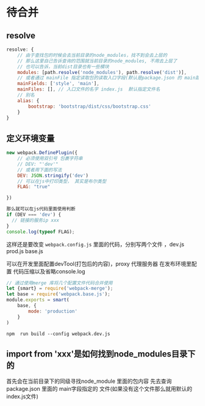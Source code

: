 # 待合并

## resolve

```js
resolve: {
    // 由于查找包的时候会去当前目录的node_modules，找不到会去上层的
    // 那么这里自己告诉查询的范围就当前目录的node_modules, 不用去上层了
    // 也可以告诉，当前dist目录也有一些模块
    modules: [path.resolve('node_modules'), path.resolve('dist')],
    // 或者通过 mainFile 指定读取包的读取入口字段(默认是package.json 的 main路径)
    mainFields: ['style', 'main'],
    mainFiles: [], // 入口文件的名字 index.js  默认指定文件名
    // 别名
    alias: {
        bootstrap: 'bootstrap/dist/css/bootstrap.css'
    }
}
```

## 定义环境变量

```js
new webpack.DefinePlugin({
    // 必须使用双引号 包裹字符串
    // DEV: "'dev'"
    // 或者用下面的写法
    DEV: JSON.stringify('dev')
    // 可以在js中打印类型， 其实是布尔类型
    FLAG: "true"

})

那么就可以在js代码里面使用判断
if (DEV === 'dev') {
  // 链接的服务ip xxx
}
console.log(typeof FLAG);
```

这样还是要改变 `webpack.config.js` 里面的代码，分别写两个文件 ，dev.js prod.js base.js

可以在开发里面配置devTool(打包后的内容)，proxy 代理服务器
在发布环境里配置 代码压缩以及省略console.log

```js
// 通过使用merge 库将几个配置文件代码合并使用
let {smart} = require('webpack-merge');
let base = require('webpack.base.js');
module.exports = smart(
    base, {
        mode: 'production'
    }
)
```

`npm  run build --config webpack.dev.js`

## import from 'xxx'是如何找到node_modules目录下的

首先会在当前目录下的同级寻找node_module 里面的包内容
先去查询 package.json 里面的 main字段指定的 文件(如果没有这个文件那么就用默认的 index.js文件)
